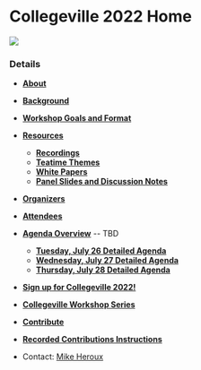 # Collegeville 2022 Home

![](assets/Collegeville22WorkshopBanner.jpg)

### Details
- [**About**](About.md)
- [**Background**](Background.md)
- [**Workshop Goals and Format**](GoalsFormat.md)

- [**Resources**](Resources.md)
  - [**Recordings**](WorkshopResources/Recordings/RecordingList.md)
  - [**Teatime Themes**](WorkshopResources/TeatimeThemes/TeatimeThemeList.md)
  - [**White Papers**](WorkshopResources/WhitePapers/WhitePaperList.md)
  - [**Panel Slides and Discussion Notes**](WorkshopResources/WorkshopSlidesNotes/WorkshopSlidesNotesList.md)


- [**Organizers**](Organizers.md)
- [**Attendees**](Attendees.md)

- [**Agenda Overview**](Agenda.md) -- TBD
  - [**Tuesday, July 26 Detailed Agenda**](Agenda-Day-1.md)
  - [**Wednesday, July 27 Detailed Agenda**](Agenda-Day-2.md)
  - [**Thursday, July 28 Detailed Agenda**](Agenda-Day-3.md)


- [**Sign up for Collegeville 2022!**](Registration2022.md)

- [**Collegeville Workshop Series**](https://collegeville.github.io/Workshops/)

- [**Contribute**](Contribute.md)
- [**Recorded Contributions Instructions**](WorkshopResources/Recordings/Instructions.md)


- Contact: [Mike Heroux](https://maherou.github.io)

